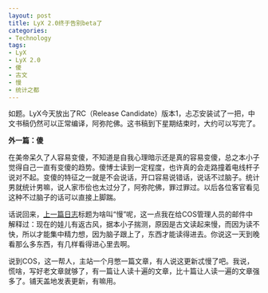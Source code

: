 ```yaml
---
layout: post
title: LyX 2.0终于告别beta了
categories:
- Technology
tags:
- LyX
- LyX 2.0
- 傻
- 古文
- 慢
- 统计之都
---
```


如题。LyX今天放出了RC（Release Candidate）版本1，忐忑安装试了一把，中文书稿仍然可以正常编译，阿弥陀佛。这书稿到下星期结束时，大约可以写完了。


**外一篇：傻**


在美帝呆久了人容易变傻，不知道是自我心理暗示还是真的容易变傻，总之本小子觉得自己一直有变傻的趋势。傻博士读到一定程度，也许真的会走路撞着电线杆子说对不起。变傻的特征之一就是不会说话，开口容易说错话，说话不过脑子。统计男就统计男嘛，说人家市侩也太过分了，阿弥陀佛，罪过罪过。以后各位客官看见这种不过脑子的话可以直接上脚踹。

话说回来，[上一篇日志](http://yihui.name/cn/2011/03/yang-zhou-slow/)标题为啥叫“慢”呢，这一点我在给COS管理人员的邮件中解释过：现在的娃儿有返古风，据本小子揣测，原因是古文读起来慢，而因为读不快，所以才能集中精力想，因为脑子跟上了，东西才能读得进去。你说这一天到晚看那么多东西，有几样看得进心里去啊。

说到COS，这一帮人，主站一个月憋一篇文章，有人说这更新忒慢了吧。我说，慌啥，写好老文章就够了，有一篇让人读十遍的文章，比十篇让人读一遍的文章强多了。铺天盖地发表更新，有嘛用。
